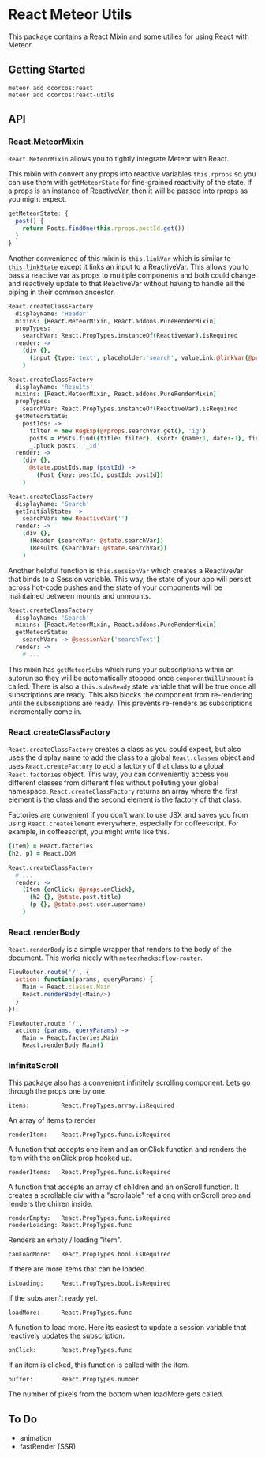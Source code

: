 # React Meteor Utils

This package contains a React Mixin and some utilies for using React with Meteor.

## Getting Started

    meteor add ccorcos:react
    meteor add ccorcos:react-utils

## API

### React.MeteorMixin

`React.MeteorMixin` allows you to tightly integrate Meteor with React. 

This mixin with convert any props into reactive variables `this.rprops` so you can use them with `getMeteorState` for fine-grained reactivity of the state. If a props is an instance of ReactiveVar, then it will be passed into rprops as you might expect.

```js
getMeteorState: {
  post() {
    return Posts.findOne(this.rprops.postId.get())
  }
}
```

Another convenience of this mixin is `this.linkVar` which is similar to [`this.linkState`](http://facebook.github.io/react/docs/two-way-binding-helpers.html) except it links an input to a ReactiveVar. This allows you to pass a reactive var as props to multiple components and both could change and reactively update to that ReactiveVar without having to handle all the piping in their common ancestor.

```coffee
React.createClassFactory
  displayName: 'Header'
  mixins: [React.MeteorMixin, React.addons.PureRenderMixin]
  propTypes:
    searchVar: React.PropTypes.instanceOf(ReactiveVar).isRequired
  render: ->
    (div {},
      (input {type:'text', placeholder:'search', valueLink:@linkVar(@props.searchVar)})
    )

React.createClassFactory
  displayName: 'Results'
  mixins: [React.MeteorMixin, React.addons.PureRenderMixin]
  propTypes:
    searchVar: React.PropTypes.instanceOf(ReactiveVar).isRequired
  getMeteorState:
    postIds: -> 
      filter = new RegExp(@rprops.searchVar.get(), 'ig')
      posts = Posts.find({title: filter}, {sort: {name:1, date:-1}, fields: {_id: 1}}).fetch()
      _.pluck posts, '_id'
  render: ->  
    (div {},
      @state.postIds.map (postId) ->
        (Post {key: postId, postId: postId})
    )

React.createClassFactory
  displayName: 'Search'
  getInitialState: ->
    searchVar: new ReactiveVar('')
  render: ->
    (div {},
      (Header {searchVar: @state.searchVar})
      (Results {searchVar: @state.searchVar})
    )
```

Another helpful function is `this.sessionVar` which creates a ReactiveVar that binds to a Session variable. This way, the state of your app will persist across hot-code pushes and the state of your components will be maintained between mounts and unmounts.

```coffee
React.createClassFactory
  displayName: 'Search'
  mixins: [React.MeteorMixin, React.addons.PureRenderMixin]
  getMeteorState:
    searchVar: -> @sessionVar('searchText')
  render: ->
    # ...
```

This mixin has `getMeteorSubs` which runs your subscriptions within an autorun so they will be automatically stopped once `componentWillUnmount` is called. There is also a `this.subsReady` state variable that will be true once all subscriptions are ready. This also blocks the component from re-rendering until the subscriptions are ready. This prevents re-renders as subscriptions incrementally come in.

### React.createClassFactory

`React.createClassFactory` creates a class as you could expect, but also uses the display name to add the class to a global `React.classes` object and uses `React.createFactory` to add a factory of that class to a global `React.factories` object. This way, you can conveniently access you different classes from different files without polluting your global namespace. `React.createClassFactory` returns an array where the first element is the class and the second element is the factory of that class. 

Factories are convenient if you don't want to use JSX and saves you from using `React.createElement` everywhere, especially for coffeescript. For example, in coffeescript, you might write like this.

```coffee
{Item} = React.factories
{h2, p} = React.DOM

React.createClassFactory
  # ...
  render: -> 
    (Item {onClick: @props.onClick},
      (h2 {}, @state.post.title)
      (p {}, @state.post.user.username)
    )
```

### React.renderBody
`React.renderBody` is a simple wrapper that renders to the body of the document. This works nicely with [`meteorhacks:flow-router`](https://github.com/meteorhacks/flow-router).

```js
FlowRouter.route('/', {
  action: function(params, queryParams) {
    Main = React.classes.Main
    React.renderBody(<Main/>)
  }
});
```

```coffee
FlowRouter.route '/', 
  action: (params, queryParams) ->
    Main = React.factories.Main
    React.renderBody Main()
```

### InfiniteScroll

This package also has a convenient infinitely scrolling component. Lets go through the props one by one.

    items:         React.PropTypes.array.isRequired

An array of items to render

    renderItem:    React.PropTypes.func.isRequired

A function that accepts one item and an onClick function and renders the item with the onClick prop hooked up.

    renderItems:   React.PropTypes.func.isRequired

A function that accepts an array of children and an onScroll function. It creates a scrollable div with a "scrollable" ref along with onScroll prop and renders the chilren inside.

    renderEmpty:   React.PropTypes.func.isRequired
    renderLoading: React.PropTypes.func

Renders an empty / loading "item".

    canLoadMore:   React.PropTypes.bool.isRequired

If there are more items that can be loaded.

    isLoading:     React.PropTypes.bool.isRequired

If the subs aren't ready yet.

    loadMore:      React.PropTypes.func

A function to load more. Here its easiest to update a session variable that reactively updates the subscription.

    onClick:       React.PropTypes.func

If an item is clicked, this function is called with the item.

    buffer:        React.PropTypes.number

The number of pixels from the bottom when loadMore gets called.

## To Do

- animation
- fastRender (SSR)
